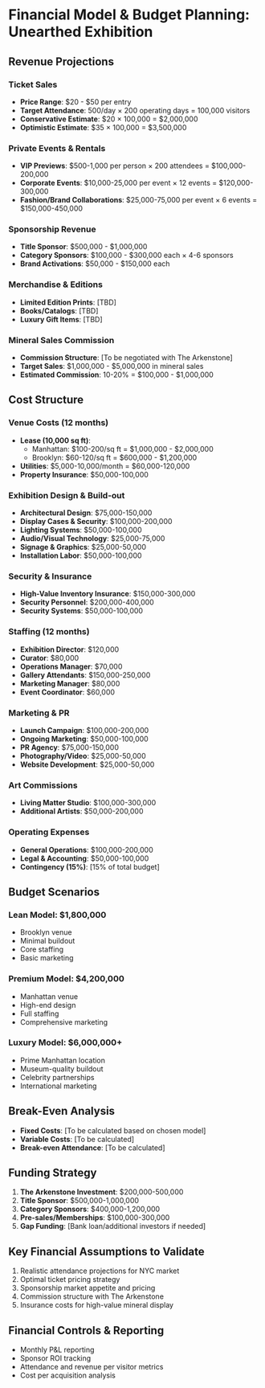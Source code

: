 # Financial Model & Budget Planning: Unearthed Exhibition

## Revenue Projections

### Ticket Sales
- **Price Range**: $20 - $50 per entry
- **Target Attendance**: 500/day × 200 operating days = 100,000 visitors
- **Conservative Estimate**: $20 × 100,000 = $2,000,000
- **Optimistic Estimate**: $35 × 100,000 = $3,500,000

### Private Events & Rentals
- **VIP Previews**: $500-1,000 per person × 200 attendees = $100,000-200,000
- **Corporate Events**: $10,000-25,000 per event × 12 events = $120,000-300,000
- **Fashion/Brand Collaborations**: $25,000-75,000 per event × 6 events = $150,000-450,000

### Sponsorship Revenue
- **Title Sponsor**: $500,000 - $1,000,000
- **Category Sponsors**: $100,000 - $300,000 each × 4-6 sponsors
- **Brand Activations**: $50,000 - $150,000 each

### Merchandise & Editions
- **Limited Edition Prints**: [TBD]
- **Books/Catalogs**: [TBD]
- **Luxury Gift Items**: [TBD]

### Mineral Sales Commission
- **Commission Structure**: [To be negotiated with The Arkenstone]
- **Target Sales**: $1,000,000 - $5,000,000 in mineral sales
- **Estimated Commission**: 10-20% = $100,000 - $1,000,000

## Cost Structure

### Venue Costs (12 months)
- **Lease (10,000 sq ft)**: 
  - Manhattan: $100-200/sq ft = $1,000,000 - $2,000,000
  - Brooklyn: $60-120/sq ft = $600,000 - $1,200,000
- **Utilities**: $5,000-10,000/month = $60,000-120,000
- **Property Insurance**: $50,000-100,000

### Exhibition Design & Build-out
- **Architectural Design**: $75,000-150,000
- **Display Cases & Security**: $100,000-200,000
- **Lighting Systems**: $50,000-100,000
- **Audio/Visual Technology**: $25,000-75,000
- **Signage & Graphics**: $25,000-50,000
- **Installation Labor**: $50,000-100,000

### Security & Insurance
- **High-Value Inventory Insurance**: $150,000-300,000
- **Security Personnel**: $200,000-400,000
- **Security Systems**: $50,000-100,000

### Staffing (12 months)
- **Exhibition Director**: $120,000
- **Curator**: $80,000
- **Operations Manager**: $70,000
- **Gallery Attendants**: $150,000-250,000
- **Marketing Manager**: $80,000
- **Event Coordinator**: $60,000

### Marketing & PR
- **Launch Campaign**: $100,000-200,000
- **Ongoing Marketing**: $50,000-100,000
- **PR Agency**: $75,000-150,000
- **Photography/Video**: $25,000-50,000
- **Website Development**: $25,000-50,000

### Art Commissions
- **Living Matter Studio**: $100,000-300,000
- **Additional Artists**: $50,000-200,000

### Operating Expenses
- **General Operations**: $100,000-200,000
- **Legal & Accounting**: $50,000-100,000
- **Contingency (15%)**: [15% of total budget]

## Budget Scenarios

### Lean Model: $1,800,000
- Brooklyn venue
- Minimal buildout
- Core staffing
- Basic marketing

### Premium Model: $4,200,000
- Manhattan venue
- High-end design
- Full staffing
- Comprehensive marketing

### Luxury Model: $6,000,000+
- Prime Manhattan location
- Museum-quality buildout
- Celebrity partnerships
- International marketing

## Break-Even Analysis
- **Fixed Costs**: [To be calculated based on chosen model]
- **Variable Costs**: [To be calculated]
- **Break-even Attendance**: [To be calculated]

## Funding Strategy
1. **The Arkenstone Investment**: $200,000-500,000
2. **Title Sponsor**: $500,000-1,000,000
3. **Category Sponsors**: $400,000-1,200,000
4. **Pre-sales/Memberships**: $100,000-300,000
5. **Gap Funding**: [Bank loan/additional investors if needed]

## Key Financial Assumptions to Validate
1. Realistic attendance projections for NYC market
2. Optimal ticket pricing strategy
3. Sponsorship market appetite and pricing
4. Commission structure with The Arkenstone
5. Insurance costs for high-value mineral display

## Financial Controls & Reporting
- Monthly P&L reporting
- Sponsor ROI tracking
- Attendance and revenue per visitor metrics
- Cost per acquisition analysis